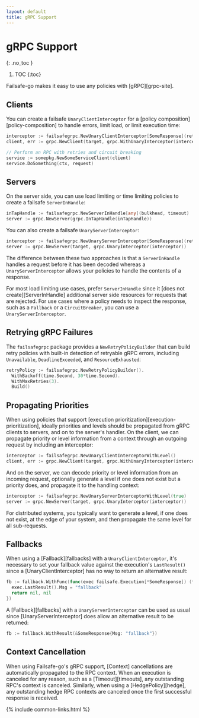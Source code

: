 ```yaml
---
layout: default
title: gRPC Support
---
```


# gRPC Support
{: .no_toc }

1. TOC
{:toc}

Failsafe-go makes it easy to use any policies with [gRPC][grpc-site].

## Clients

You can create a failsafe `UnaryClientInterceptor` for a [policy composition][policy-composition] to handle errors, limit load, or limit execution time:

```go
interceptor := failsafegrpc.NewUnaryClientInterceptor[SomeResponse](retryPolicy, circuitBreaker)
client, err := grpc.NewClient(target, grpc.WithUnaryInterceptor(interceptor))

// Perform an RPC with retries and circuit breaking
service := somepkg.NewSomeServiceClient(client)
service.DoSomething(ctx, request)
```

## Servers

On the server side, you can use load limiting or time limiting policies to create a failsafe `ServerInHandle`:

```go
inTapHandle := failsafegrpc.NewServerInHandle[any](bulkhead, timeout)
server := grpc.NewServer(grpc.InTapHandle(inTapHandle))
```

You can also create a failsafe `UnaryServerInterceptor`:

```go
interceptor := failsafegrpc.NewUnaryServerInterceptor[SomeResponse](retryPolicy, circuitBreaker)
server := grpc.NewServer(target, grpc.UnaryInterceptor(interceptor))
```

The difference between these two approaches is that a `ServerInHandle` handles a request before it has been decoded whereas a `UnaryServerInterceptor` allows your policies to handle the contents of a response. 

For most load limiting use cases, prefer `ServerInHandle` since it [does not create][ServerInHandle] additional server side resources for requests that are rejected. For use cases where a policy needs to inspect the response, such as a `Fallback` or a `CircuitBreaker`, you can use a `UnaryServerInterceptor`.

## Retrying gRPC Failures

The `failsafegrpc` package provides a `NewRetryPolicyBuilder` that can build retry policies with built-in detection of retryable gRPC errors, including `Unavailable`, `DeadlineExceeded`, and `ResourceExhausted`:

```go
retryPolicy := failsafegrpc.NewRetryPolicyBuilder().
  WithBackoff(time.Second, 30*time.Second).
  WithMaxRetries(3).
  Build()
```

## Propagating Priorities

When using policies that support [execution prioritization][execution-prioritization], ideally priorities and levels should be propagated from gRPC clients to servers, and on to the server's handler. On the client, we can propagate priority or level information from a context through an outgoing request by including an interceptor:

```go
interceptor := failsafegrpc.NewUnaryClientInterceptorWithLevel()
client, err := grpc.NewClient(target, grpc.WithUnaryInterceptor(interceptor))
```

And on the server, we can decode priority or level information from an incoming request, optionally generate a level if one does not exist but a priority does, and propagate it to the handling context:

```go
interceptor := failsafegrpc.NewUnaryServerInterceptorWithLevel(true)
server := grpc.NewServer(target, grpc.UnaryInterceptor(interceptor))
```

For distributed systems, you typically want to generate a level, if one does not exist, at the edge of your system, and then propagate the same level for all sub-requests.

## Fallbacks

When using a [Fallback][fallbacks] with a `UnaryClientInterceptor`, it's necessary to set your fallback value against the execution's `LastResult()` since a [UnaryClientInterceptor] has no way to return an alternative result:

```go
fb := fallback.WithFunc(func(exec failsafe.Execution[*SomeResponse]) (*SomeResponse, error) {
  exec.LastResult().Msg = "fallback"
  return nil, nil
})
```

A [Fallback][fallbacks] with a `UnaryServerInterceptor` can be used as usual since [UnaryServerInterceptor] does allow an alternative result to be returned:

```go
fb := fallback.WithResult(&SomeResponse{Msg: "fallback"})
```

## Context Cancellation

When using Failsafe-go's gRPC support, [Context] cancellations are automatically propagated to the RPC context. When an execution is canceled for any reason, such as a [Timeout][timeouts], any outstanding RPC's context is canceled. Similarly, when using a [HedgePolicy][hedge], any outstanding hedge RPC contexts are canceled once the first successful response is received.

{% include common-links.html %}
